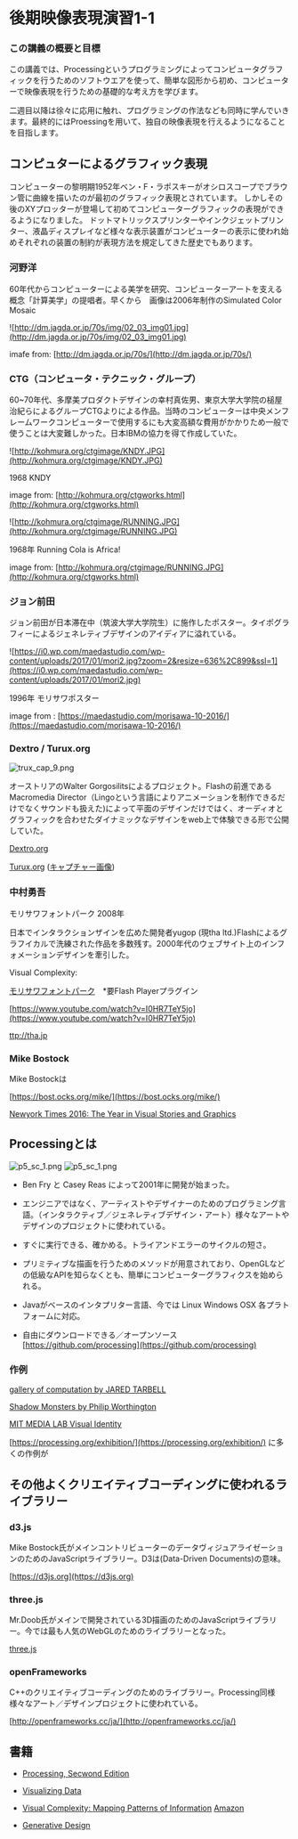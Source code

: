 # 後期映像表現演習1-1


### この講義の概要と目標

この講義では、Processingというプログラミングによってコンピュータグラフィックを行うためのソフトウエアを使って、簡単な図形から初め、コンピューターで映像表現を行うための基礎的な考え方を学びます。

二週目以降は徐々に応用に触れ、プログラミングの作法なども同時に学んでいきます。最終的にはProessingを用いて、独自の映像表現を行えるようになることを目指します。




## コンピュターによるグラフィック表現

コンピューターの黎明期1952年ベン・F・ラポスキーがオシロスコープでブラウン管に曲線を描いたのが最初のグラフィック表現とされています。
しかしその後のXYプロッターが登場して初めてコンピューターグラフィックの表現ができるようになりました。
ドットマトリックスプリンターやインクジェットプリンター、液晶ディスプレイなど様々な表示装置がコンピューターの表示に使われ始めそれぞれの装置の制約が表現方法を規定してきた歴史でもあります。

### 河野洋

60年代からコンピューターによる美学を研究、コンピューターアートを支える概念「計算美学」の提唱者。早くから　画像は2006年制作のSimulated Color Mosaic

![http://dm.jagda.or.jp/70s/img/02_03_img01.jpg](http://dm.jagda.or.jp/70s/img/02_03_img01.jpg)

imafe from: [http://dm.jagda.or.jp/70s/](http://dm.jagda.or.jp/70s/)


### CTG（コンピュータ・テクニック・グループ）

60~70年代、多摩美プロダクトデザインの幸村真佐男、東京大学大学院の槌屋治紀らによるグループCTGよりによる作品。当時のコンピューターは中央メンフレームワークコンピューターで使用するにも大変高額な費用がかかりため一般で使うことは大変難しかった。日本IBMの協力を得て作成していた。

![http://kohmura.org/ctgimage/KNDY.JPG](http://kohmura.org/ctgimage/KNDY.JPG)

1968 KNDY

image from: [http://kohmura.org/ctgworks.html](http://kohmura.org/ctgworks.html)

![http://kohmura.org/ctgimage/RUNNING.JPG](http://kohmura.org/ctgimage/RUNNING.JPG)

1968年 Running Cola is Africa!

image from: [http://kohmura.org/ctgimage/RUNNING.JPG](http://kohmura.org/ctgworks.html)

### ジョン前田

ジョン前田が日本滞在中（筑波大学大学院生）に施作したポスター。タイポグラフィーによるジェネレティブデザインのアイディアに溢れている。

![https://i0.wp.com/maedastudio.com/wp-content/uploads/2017/01/mori2.jpg?zoom=2&resize=636%2C899&ssl=1](https://i0.wp.com/maedastudio.com/wp-content/uploads/2017/01/mori2.jpg)


1996年 モリサワポスター

image from : [https://maedastudio.com/morisawa-10-2016/](https://maedastudio.com/morisawa-10-2016/)

### Dextro / Turux.org

![trux_cap_9.png](図版/trux_cap_9.png)

オーストリアのWalter Gorgosilitsによるプロジェクト。Flashの前進であるMacromedia Director（Lingoという言語によりアニメーションを制作できるだけでなくサウンドも扱えた)によって平面のデザインだけではく、オーディオとグラフィックを合わせたダイナミックなデザインをweb上で体験できる形で公開していた。


[Dextro.org](http://dextro.org)

[Turux.org](http://turux.org/turux_alt/index.html) ([キャプチャー画像](./capture.md))

### 中村勇吾

モリサワフォントパーク 2008年

日本でインタラクションザインを広めた開発者yugop (現tha ltd.)Flashによるグラフイカルで洗練された作品を多数残す。2000年代のウェブサイト上のインフォメーションデザインを牽引した。


Visual Complexity:


[モリサワフォントパーク](http://fontpark.morisawa.co.jp/)　*要Flash Playerプラグイン

[https://www.youtube.com/watch?v=I0HR7TeY5jo](https://www.youtube.com/watch?v=I0HR7TeY5jo)

[ttp://tha.jp](http://tha.jp)


### Mike Bostock

Mike Bostockは

[https://bost.ocks.org/mike/](https://bost.ocks.org/mike/)

[Newyork Times 2016: The Year in Visual Stories and Graphics](https://www.nytimes.com/interactive/2016/12/28/us/year-in-interactive-graphics.html)

## Processingとは

![p5_sc_1.png](図版/p5_sc_1.png)
![p5_sc_1.png](図版/p5_sc_0.png)

- Ben Fry と Casey Reas によって2001年に開発が始まった。

- エンジニアではなく、アーティストやデザイナーのためのプログラミング言語。（インタラクティブ／ジェネレティブデザイン・アート）様々なアートやデザインのプロジェクトに使われている。

- すぐに実行できる、確かめる。トライアンドエラーのサイクルの短さ。

- プリミティブな描画を行うためのメソッドが用意されており、OpenGLなどの低級なAPIを知らなくとも、簡単にコンピューターグラフィクスを始められる。

- Javaがベースのインタプリター言語、今では Linux Windows OSX 各プラトフォームに対応。

- 自由にダウンロードできる／オープンソース [https://github.com/processing](https://github.com/processing)

### 作例

[gallery of computation by JARED TARBELL](http://www.complexification.net/gallery/)

[Shadow Monsters by Philip Worthington](https://www.moma.org/calendar/exhibitions/1321)

[MIT MEDIA LAB Visual Identity](http://www.thegreeneyl.com/mit-media-lab-identity-1)


[https://processing.org/exhibition/](https://processing.org/exhibition/) に多くの作例が

## その他よくクリエイティブコーディングに使われるライブラリー

### d3.js

Mike Bostock氏がメインコントリビューターのデータヴィジュアライゼーションのためのJavaScriptライブラリー。D3は(Data-Driven Documents)の意味。

[https://d3js.org](https://d3js.org)
	
### three.js

Mr.Doob氏がメインで開発されている3D描画のためのJavaScriptライブラリー。今では最も人気のWebGLのためのライブラリーとなった。
	
[three.js](https://threejs.org)
	
### openFrameworks

C++のクリエイティブコーディングのためのライブラリー。Processing同様様々なアート／デザインプロジェクトに使われている。
 
 [http://openframeworks.cc/ja/](http://openframeworks.cc/ja/)


## 書籍

- [Processing, Secwond Edition](https://mitpress.mit.edu/books/processing-0)

- [Visualizing Data](http://shop.oreilly.com/product/9780596514556.do)

- [Visual Complexity: Mapping Patterns of Information](http://www.visualcomplexity.com/vc/) [Amazon](http://amzn.asia/aHteDzn)

- [Generative Design](http://amzn.asia/eFiCQNT)